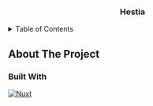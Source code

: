 <!-- PROJECT LOGO -->
<div align="center">
  <h3 align="center">Hestia</h3>
</div>

<!-- TABLE OF CONTENTS -->
<details>
  <summary>Table of Contents</summary>
  <ol>
    <li>
      <a href="#about-the-project">About The Project</a>
      <ul>
        <li><a href="#built-with">Built With</a></li>
      </ul>
    </li>
    <li>
      <a href="#getting-started">Getting Started</a>
      <ul>
        <li><a href="#prerequisites">Prerequisites</a></li>
        <li><a href="#installation">Installation</a></li>
      </ul>
    </li>
    <li><a href="#usage">Usage</a></li>
  </ol>
</details>

<!-- ABOUT THE PROJECT -->
## About The Project
<!-- TODO -->

### Built With
[![Nuxt][Nuxt.js]][Nuxt-url]


<!-- MARKDOWN LINKS & IMAGES -->
<!-- https://www.markdownguide.org/basic-syntax/#reference-style-links -->
[contributors-shield]: https://img.shields.io/github/contributors/raizestudio/hestia.svg?style=for-the-badge
[contributors-url]: https://github.com/raizestudio/hestia/graphs/contributors
[forks-shield]: https://img.shields.io/github/forks/raizestudio/hestia.svg?style=for-the-badge
[forks-url]: https://github.com/raizestudio/hestia/network/members
[stars-shield]: https://img.shields.io/github/stars/raizestudio/hestia.svg?style=for-the-badge
[stars-url]: https://github.com/raizestudio/hestia/stargazers
[issues-shield]: https://img.shields.io/github/issues/raizestudio/hestia.svg?style=for-the-badge
[issues-url]: https://github.com/raizestudio/hestia/issues
[Vue.js]: https://img.shields.io/badge/Vue.js-35495E?style=for-the-badge&logo=vuedotjs&logoColor=4FC08D
[Vue-url]: https://vuejs.org/
[Nuxt.js]: https://img.shields.io/badge/Nuxt.js-002E3B?logo=nuxtdotjs&logoColor=#00DC82
[Nuxt-url]: https://nuxtjs.com/